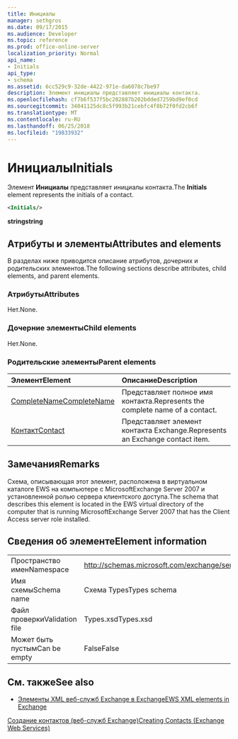 ```yaml
---
title: Инициалы
manager: sethgros
ms.date: 09/17/2015
ms.audience: Developer
ms.topic: reference
ms.prod: office-online-server
localization_priority: Normal
api_name:
- Initials
api_type:
- schema
ms.assetid: 6cc529c9-32de-4422-971e-da6078c7be97
description: Элемент инициалы представляет инициалы контакта.
ms.openlocfilehash: cf7b6f537f5bc202887b202bdded7259bd9ef0cd
ms.sourcegitcommit: 34041125dc8c5f993b21cebfc4f8b72f0fd2cb6f
ms.translationtype: MT
ms.contentlocale: ru-RU
ms.lasthandoff: 06/25/2018
ms.locfileid: "19833932"
---
```

# <a name="initials"></a><span data-ttu-id="fd245-103">Инициалы</span><span class="sxs-lookup"><span data-stu-id="fd245-103">Initials</span></span>

<span data-ttu-id="fd245-104">Элемент **Инициалы** представляет инициалы контакта.</span><span class="sxs-lookup"><span data-stu-id="fd245-104">The **Initials** element represents the initials of a contact.</span></span> 
  
```xml
<Initials/>
```

 <span data-ttu-id="fd245-105">**string**</span><span class="sxs-lookup"><span data-stu-id="fd245-105">**string**</span></span>
## <a name="attributes-and-elements"></a><span data-ttu-id="fd245-106">Атрибуты и элементы</span><span class="sxs-lookup"><span data-stu-id="fd245-106">Attributes and elements</span></span>

<span data-ttu-id="fd245-107">В разделах ниже приводится описание атрибутов, дочерних и родительских элементов.</span><span class="sxs-lookup"><span data-stu-id="fd245-107">The following sections describe attributes, child elements, and parent elements.</span></span>
  
### <a name="attributes"></a><span data-ttu-id="fd245-108">Атрибуты</span><span class="sxs-lookup"><span data-stu-id="fd245-108">Attributes</span></span>

<span data-ttu-id="fd245-109">Нет.</span><span class="sxs-lookup"><span data-stu-id="fd245-109">None.</span></span>
  
### <a name="child-elements"></a><span data-ttu-id="fd245-110">Дочерние элементы</span><span class="sxs-lookup"><span data-stu-id="fd245-110">Child elements</span></span>

<span data-ttu-id="fd245-111">Нет.</span><span class="sxs-lookup"><span data-stu-id="fd245-111">None.</span></span>
  
### <a name="parent-elements"></a><span data-ttu-id="fd245-112">Родительские элементы</span><span class="sxs-lookup"><span data-stu-id="fd245-112">Parent elements</span></span>

|<span data-ttu-id="fd245-113">**Элемент**</span><span class="sxs-lookup"><span data-stu-id="fd245-113">**Element**</span></span>|<span data-ttu-id="fd245-114">**Описание**</span><span class="sxs-lookup"><span data-stu-id="fd245-114">**Description**</span></span>|
|:-----|:-----|
|[<span data-ttu-id="fd245-115">CompleteName</span><span class="sxs-lookup"><span data-stu-id="fd245-115">CompleteName</span></span>](completename.md) <br/> |<span data-ttu-id="fd245-116">Представляет полное имя контакта.</span><span class="sxs-lookup"><span data-stu-id="fd245-116">Represents the complete name of a contact.</span></span>  <br/> |
|[<span data-ttu-id="fd245-117">Контакт</span><span class="sxs-lookup"><span data-stu-id="fd245-117">Contact</span></span>](contact.md) <br/> |<span data-ttu-id="fd245-118">Представляет элемент контакта Exchange.</span><span class="sxs-lookup"><span data-stu-id="fd245-118">Represents an Exchange contact item.</span></span>  <br/> |
   
## <a name="remarks"></a><span data-ttu-id="fd245-119">Замечания</span><span class="sxs-lookup"><span data-stu-id="fd245-119">Remarks</span></span>

<span data-ttu-id="fd245-120">Схема, описывающая этот элемент, расположена в виртуальном каталоге EWS на компьютере с MicrosoftExchange Server 2007 и установленной ролью сервера клиентского доступа.</span><span class="sxs-lookup"><span data-stu-id="fd245-120">The schema that describes this element is located in the EWS virtual directory of the computer that is running MicrosoftExchange Server 2007 that has the Client Access server role installed.</span></span>
  
## <a name="element-information"></a><span data-ttu-id="fd245-121">Сведения об элементе</span><span class="sxs-lookup"><span data-stu-id="fd245-121">Element information</span></span>

|||
|:-----|:-----|
|<span data-ttu-id="fd245-122">Пространство имен</span><span class="sxs-lookup"><span data-stu-id="fd245-122">Namespace</span></span>  <br/> |http://schemas.microsoft.com/exchange/services/2006/types  <br/> |
|<span data-ttu-id="fd245-123">Имя схемы</span><span class="sxs-lookup"><span data-stu-id="fd245-123">Schema name</span></span>  <br/> |<span data-ttu-id="fd245-124">Схема Types</span><span class="sxs-lookup"><span data-stu-id="fd245-124">Types schema</span></span>  <br/> |
|<span data-ttu-id="fd245-125">Файл проверки</span><span class="sxs-lookup"><span data-stu-id="fd245-125">Validation file</span></span>  <br/> |<span data-ttu-id="fd245-126">Types.xsd</span><span class="sxs-lookup"><span data-stu-id="fd245-126">Types.xsd</span></span>  <br/> |
|<span data-ttu-id="fd245-127">Может быть пустым</span><span class="sxs-lookup"><span data-stu-id="fd245-127">Can be empty</span></span>  <br/> |<span data-ttu-id="fd245-128">False</span><span class="sxs-lookup"><span data-stu-id="fd245-128">False</span></span>  <br/> |
   
## <a name="see-also"></a><span data-ttu-id="fd245-129">См. также</span><span class="sxs-lookup"><span data-stu-id="fd245-129">See also</span></span>



- [<span data-ttu-id="fd245-130">Элементы XML веб-служб Exchange в Exchange</span><span class="sxs-lookup"><span data-stu-id="fd245-130">EWS XML elements in Exchange</span></span>](ews-xml-elements-in-exchange.md)


[<span data-ttu-id="fd245-131">Создание контактов (веб-служб Exchange)</span><span class="sxs-lookup"><span data-stu-id="fd245-131">Creating Contacts (Exchange Web Services)</span></span>](http://msdn.microsoft.com/library/4845917e-70d1-481c-bbd7-011ec6571789%28Office.15%29.aspx)

